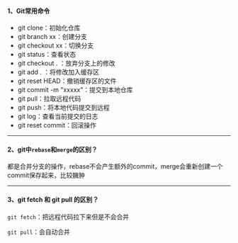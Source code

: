 #### **1、Git常用命令**

- git clone：初始化仓库
- git branch xx：创建分支
- git checkout xx：切换分支
- git status：查看状态
- git checkout . ：放弃分支上的修改
- git add . ：将修改加入缓存区
- git reset HEAD：撤销缓存区的文件
- git commit -m "xxxxx"：提交到本地仓库
- git pull：拉取远程代码
- git push：将本地代码提交到远程
- git log：查看当前提交的日志
- git reset commit：回滚操作

------

#### 2、git中`rebase`和`merge`的区别？

都是合并分支的操作，rebase不会产生额外的commit，merge会重新创建一个commit保存起来，比较臃肿

------

#### 3、git fetch 和 git pull 的区别？

`git fetch`：把远程代码拉下来但是不会合并

`git pull`：会自动合并

